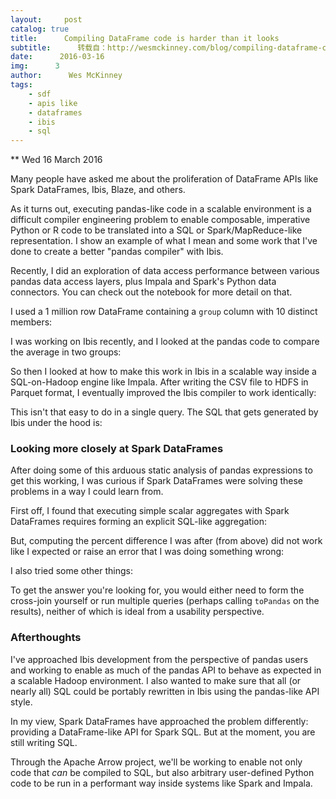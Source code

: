 ```yaml
---
layout:     post
catalog: true
title:      Compiling DataFrame code is harder than it looks
subtitle:      转载自：http://wesmckinney.com/blog/compiling-dataframe-code/
date:      2016-03-16
img:      3
author:      Wes McKinney
tags:
    - sdf
    - apis like
    - dataframes
    - ibis
    - sql
---
```






** Wed 16 March 2016

 

Many people have asked me about the proliferation of DataFrame APIs like Spark
DataFrames, Ibis, Blaze, and others.

As it turns out, executing pandas-like code in a scalable environment is a
difficult compiler engineering problem to enable composable, imperative Python
or R code to be translated into a SQL or Spark/MapReduce-like representation. I
show an example of what I mean and some work that I've done to create a better
"pandas compiler" with Ibis.

Recently, I did an exploration of data access performance between various
pandas data access layers, plus Impala and Spark's Python data connectors. You
can check out the notebook for more detail on that.

I used a 1 million row DataFrame containing a `group` column with 10 distinct
members:

I was working on Ibis recently, and I looked at the pandas code to compare the
average in two groups:

So then I looked at how to make this work in Ibis in a scalable way inside a
SQL-on-Hadoop engine like Impala. After writing the CSV file to HDFS in Parquet
format, I eventually improved the Ibis compiler to work identically:

This isn't that easy to do in a single query. The SQL that gets generated by
Ibis under the hood is:

### Looking more closely at Spark DataFrames

After doing some of this arduous static analysis of pandas expressions to get
this working, I was curious if Spark DataFrames were solving these problems in
a way I could learn from.

First off, I found that executing simple scalar aggregates with Spark
DataFrames requires forming an explicit SQL-like aggregation:

But, computing the percent difference I was after (from above) did not work
like I expected or raise an error that I was doing something wrong:

I also tried some other things:

To get the answer you're looking for, you would either need to form the
cross-join yourself or run multiple queries (perhaps calling `toPandas` on the
results), neither of which is ideal from a usability perspective.

### Afterthoughts

I've approached Ibis development from the perspective of pandas users and
working to enable as much of the pandas API to behave as expected in a scalable
Hadoop environment. I also wanted to make sure that all (or nearly all) SQL
could be portably rewritten in Ibis using the pandas-like API style.

In my view, Spark DataFrames have approached the problem differently: providing
a DataFrame-like API for Spark SQL. But at the moment, you are still writing
SQL.

Through the Apache Arrow project, we'll be working to enable not only code
that *can* be compiled to SQL, but also arbitrary user-defined Python code to
be run in a performant way inside systems like Spark and Impala.
